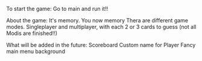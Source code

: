 To start the game: 
  Go to main and run it!!

About the game:
  It's memory. You now memory
  Thera are different game modes.
  Singleplayer and multiplayer, with each 2 or 3 cards to guess (not all Modis are finished!!)

What will be added in the future:
  Scoreboard
  Custom name for Player
  Fancy main menu background
